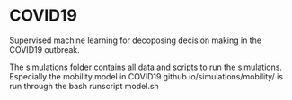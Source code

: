 # COVID19
Supervised machine learning for decoposing decision making in the COVID19 outbreak.

The simulations folder contains all data and scripts to run the simulations. Especially the mobility model in
COVID19.github.io/simulations/mobility/ is run through the bash runscript model.sh
